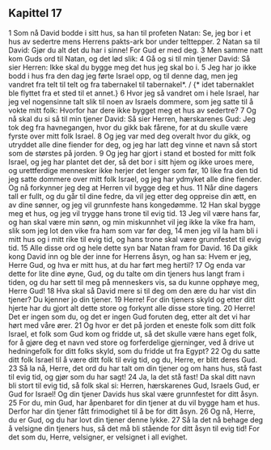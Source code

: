 ## Kapittel 17

1 Som nå David bodde i sitt hus, sa han til profeten Natan: Se, jeg bor i et hus av sedertre mens Herrens pakts-ark bor under telttepper.
2 Natan sa til David: Gjør du alt det du har i sinne! For Gud er med deg.
3 Men samme natt kom Guds ord til Natan, og det lød slik:
4 Gå og si til min tjener David: Så sier Herren: Ikke skal du bygge meg det hus jeg skal bo i.
5 Jeg har jo ikke bodd i hus fra den dag jeg førte Israel opp, og til denne dag, men jeg vandret fra telt til telt og fra tabernakel til tabernakel*. / {* idet tabernaklet ble flyttet fra et sted til et annet.}
6 Hvor jeg så vandret om i hele Israel, har jeg vel nogensinne talt slik til noen av Israels dommere, som jeg satte til å vokte mitt folk: Hvorfor har dere ikke bygget meg et hus av sedertre?
7 Og nå skal du si så til min tjener David: Så sier Herren, hærskarenes Gud: Jeg tok deg fra havnegangen, hvor du gikk bak fårene, for at du skulle være fyrste over mitt folk Israel.
8 Og jeg var med deg overalt hvor du gikk, og utryddet alle dine fiender for deg, og jeg har latt deg vinne et navn så stort som de størstes på jorden.
9 Og jeg har gjort i stand et bosted for mitt folk Israel, og jeg har plantet det der, så det bor i sitt hjem og ikke uroes mere, og urettferdige mennesker ikke herjer det lenger som før,
10 like fra den tid jeg satte dommere over mitt folk Israel, og jeg har ydmyket alle dine fiender. Og nå forkynner jeg deg at Herren vil bygge deg et hus.
11 Når dine dagers tall er fullt, og du går til dine fedre, da vil jeg etter deg oppreise din ætt, en av dine sønner, og jeg vil grunnfeste hans kongedømme.
12 Han skal bygge meg et hus, og jeg vil trygge hans trone til evig tid.
13 Jeg vil være hans far, og han skal være min sønn, og min miskunnhet vil jeg ikke la vike fra ham, slik som jeg lot den vike fra ham som var før deg,
14 men jeg vil la ham bli i mitt hus og i mitt rike til evig tid, og hans trone skal være grunnfestet til evig tid.
15 Alle disse ord og hele dette syn bar Natan fram for David.
16 Da gikk kong David inn og ble der inne for Herrens åsyn, og han sa: Hvem er jeg, Herre Gud, og hva er mitt hus, at du har ført meg hertil?
17 Og enda var dette for lite dine øyne, Gud, og du talte om din tjeners hus langt fram i tiden, og du har sett til meg på menneskers vis, sa du kunne opphøye meg, Herre Gud!
18 Hva skal så David mere si til deg om den ære du har vist din tjener? Du kjenner jo din tjener.
19 Herre! For din tjeners skyld og etter ditt hjerte har du gjort alt dette store og forkynt alle disse store ting.
20 Herre! Det er ingen som du, og det er ingen Gud foruten deg, etter alt det vi har hørt med våre ører.
21 Og hvor er det på jorden et eneste folk som ditt folk Israel, et folk som Gud kom og fridde ut, så det skulle være hans eget folk, for å gjøre deg et navn ved store og forferdelige gjerninger, ved å drive ut hedningefolk for ditt folks skyld, som du fridde ut fra Egypt?
22 Og du satte ditt folk Israel til å være ditt folk til evig tid, og du, Herre, er blitt deres Gud.
23 Så la nå, Herre, det ord du har talt om din tjener og om hans hus, stå fast til evig tid, og gjør som du har sagt!
24 Ja, la det stå fast! Da skal ditt navn bli stort til evig tid, så folk skal si: Herren, hærskarenes Gud, Israels Gud, er Gud for Israel! Og din tjener Davids hus skal være grunnfestet for ditt åsyn.
25 For du, min Gud, har åpenbaret for din tjener at du vil bygge ham et hus. Derfor har din tjener fått frimodighet til å be for ditt åsyn.
26 Og nå, Herre, du er Gud, og du har lovt din tjener denne lykke.
27 Så la det nå behage deg å velsigne din tjeners hus, så det må bli stående for ditt åsyn til evig tid! For det som du, Herre, velsigner, er velsignet i all evighet.
